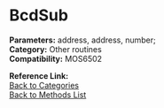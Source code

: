 # BcdSub

**Parameters:** address, address, number;  
**Category:** Other routines  
**Compatibility:** MOS6502  

**Reference Link:**  
[Back to Categories](../categories/other_routines.md)  
[Back to Methods List](../../SUMMARY.md)
